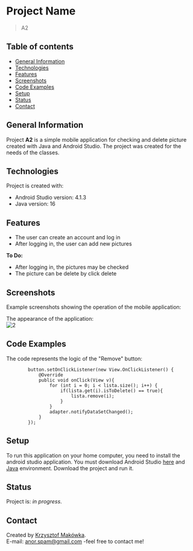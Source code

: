 # Project Name
> A2

## Table of contents
* [General Information](#general-information)
* [Technologies](#technologies)
* [Features](#features)
* [Screenshots](#screenshots)
* [Code Examples](#code-examples)
* [Setup](#setup)
* [Status](#status)
* [Contact](#contact)

## General Information
Project **A2** is a simple mobile application for checking and delete picture created with Java and Android Studio.
The project was created for the needs of the classes.

## Technologies
Project is created with:
- Android Studio version: 4.1.3
- Java version: 16

## Features
- The user can create an account and log in
- After logging in, the user can add new pictures 

**To Do:**
- After logging in, the pictures may be checked
- The picture can be delete by click delete


## Screenshots
Example screenshots showing the operation of the mobile application:

The appearance of the application:<br>
![2](https://user-images.githubusercontent.com/84870985/119719752-7644dc80-be69-11eb-8036-d8145b221b96.png)



## Code Examples
The code represents the logic of the "Remove" button:
```
        button.setOnClickListener(new View.OnClickListener() {
            @Override
            public void onClick(View v){
                for (int i = 0; i < lista.size(); i++) {
                    if(lista.get(i).isToDelete() == true){
                        lista.remove(i);
                    }
                }
                adapter.notifyDataSetChanged();
            }
        });

```

## Setup
To run this application on your home computer, you need to install the android studio application. 
You must download Android Studio [here](https://developer.android.com/studio) and [Java](https://www.oracle.com/pl/java/technologies/javase-jdk11-downloads.html) environment.
Download the project and run it.


## Status
Project is: *in progress*.

## Contact
Created by [Krzysztof Makówka](https://github.com/KrzyMK).
<br>E-mail: anor.spam@gmail.com -feel free to contact me!

